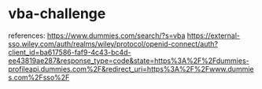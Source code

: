 # vba-challenge
references: https://www.dummies.com/search/?s=vba
https://external-sso.wiley.com/auth/realms/wiley/protocol/openid-connect/auth?client_id=ba617586-faf9-4c43-bc4d-ee43819ae287&response_type=code&state=https%3A%2F%2Fdummies-profileapi.dummies.com%2F&redirect_uri=https%3A%2F%2Fwww.dummies.com%2Fsso%2F

